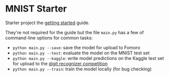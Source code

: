 MNIST Starter
===

Starter project the [getting started](https://fomoro.gitbooks.io/guide/content/getting_started.html) guide.

They're not required for the guide but the file `main.py` has a few of command-line options for common tasks:

- `python main.py --save`: save the model for upload to Fomoro
- `python main.py --test`: evaluate the model on the MNIST test set
- `python main.py --kaggle`: write model predictions on the Kaggle test set for upload to the [digit recognizer competition](https://www.kaggle.com/c/digit-recognizer)
- `python main.py --train`: train the model locally (for bug checking)
